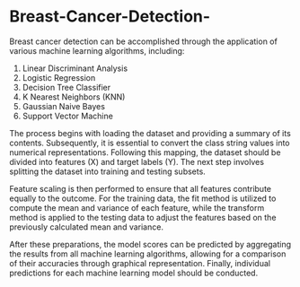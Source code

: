 # Breast-Cancer-Detection-
Breast cancer detection can be accomplished through the application of various machine learning algorithms, including:

1. Linear Discriminant Analysis
2. Logistic Regression
3. Decision Tree Classifier
4. K Nearest Neighbors (KNN)
5. Gaussian Naive Bayes
6. Support Vector Machine

The process begins with loading the dataset and providing a summary of its contents. Subsequently, it is essential to convert the class string values into numerical representations. Following this mapping, the dataset should be divided into features (X) and target labels (Y). The next step involves splitting the dataset into training and testing subsets.

Feature scaling is then performed to ensure that all features contribute equally to the outcome. For the training data, the fit method is utilized to compute the mean and variance of each feature, while the transform method is applied to the testing data to adjust the features based on the previously calculated mean and variance.

After these preparations, the model scores can be predicted by aggregating the results from all machine learning algorithms, allowing for a comparison of their accuracies through graphical representation. Finally, individual predictions for each machine learning model should be conducted.
